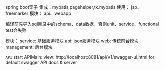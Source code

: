 spring boot栗子
集成：mybatis,pagehelper,tk.mybatis
使用： jsp、freemarker
模块： api、webapp


编译前先导入sql目录中的schema、data数据，否则unit、service、functional test会失败

模块：
  service: 基础服务模块
  api:     json服务模块
  web:     传统前台模块
  management: 后台模块
  
  ``` API ```
  start APIMain:
  view:
  http://localhost:8081/api/V1/swagger-ui.html for default swagger API docs & server 